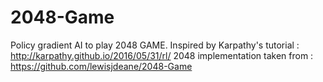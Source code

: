 # 2048-Game
Policy gradient AI to play 2048 GAME. 
Inspired by Karpathy's tutorial : http://karpathy.github.io/2016/05/31/rl/
2048 implementation taken from : https://github.com/lewisjdeane/2048-Game